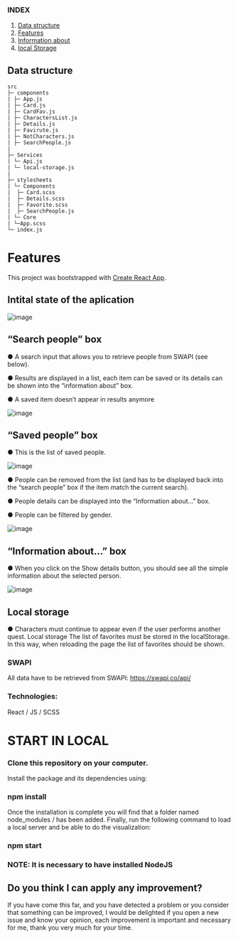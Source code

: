 

### INDEX

1. [Data structure](##Data-structure)
2. [Features](##Features)
3. [Information about](##Information-about)
4. [local Storage](##Local-Storage)


## Data structure
```
src
├─ components
| ├─ App.js
| ├─ Card.js
| ├─ CardFav.js
| ├─ CharactersList.js
| ├─ Details.js
| ├─ Favirute.js
| ├─ NotCharacters.js
| ├─ SearchPeople.js
|
├─ Services
| └─ Api.js
| └─ local-storage.js
|
├─ stylesheets
| └─ Components
|  ├─ Card.scss
|  ├─ Details.scss
|  ├─ Favorite.scss
|  ├─ SearchPeople.js
| └─ Core
| └─App.scss
└─ index.js

```

# Features

This project was bootstrapped with [Create React App](https://github.com/facebook/create-react-app).

## Intital state of the aplication
![image](https://user-images.githubusercontent.com/81588630/146932064-353f61fe-b611-41b3-bf45-b06b600d1cc4.png)


## “Search people” box
● A search input that allows you to retrieve people from SWAPI (see below).

● Results are displayed in a list, each item can be saved or its details can be
shown into the “information about” box.

● A saved item doesn’t appear in results anymore

![image](https://user-images.githubusercontent.com/81588630/144421545-b441ee22-2853-4dba-844f-d6c9615b04d1.png)

## “Saved people” box
● This is the list of saved people.

![image](https://user-images.githubusercontent.com/81588630/144421851-27251bd5-0661-47f5-b018-74edd800742f.png)

● People can be removed from the list (and has to be displayed back into the
“search people” box if the item match the current search).

● People details can be displayed into the “Information about...” box.

● People can be filtered by gender.

![image](https://user-images.githubusercontent.com/81588630/144421979-cd016e2f-d39a-4a79-8b61-9e34c599167a.png)


## “Information about...” box
●  When you click on the Show details button, you should see all the simple information about the selected person.

![image](https://user-images.githubusercontent.com/81588630/146932174-cc2b0cb0-2f25-4109-9aa1-ce38c6276659.png)


## Local storage
●  Characters must continue to appear even if the user performs another quest.
Local storage The list of favorites must be stored in the localStorage. 
In this way, when reloading the page the list of favorites should be shown.


### SWAPI
All data have to be retrieved from SWAPI: https://swapi.co/api/ 

### Technologies:
React / JS / SCSS

# START IN LOCAL

### Clone this repository on your computer.

Install the package and its dependencies using:

### npm install

Once the installation is complete you will find that a folder named node_modules / has been added.
Finally, run the following command to load a local server and be able to do the visualization:

### npm start

### NOTE: It is necessary to have installed NodeJS



## Do you think I can apply any improvement?

If you have come this far, and you have detected a problem or you consider that something can be improved, I would be delighted if you open a new issue and know your opinion, each improvement is important and necessary for me, thank you very much for your time.

